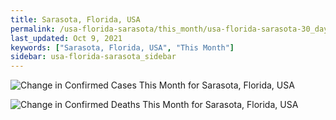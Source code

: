 ```yaml
---
title: Sarasota, Florida, USA
permalink: /usa-florida-sarasota/this_month/usa-florida-sarasota-30_days.html
last_updated: Oct 9, 2021
keywords: ["Sarasota, Florida, USA", "This Month"]
sidebar: usa-florida-sarasota_sidebar
---
```


![Change in Confirmed Cases This Month for Sarasota, Florida, USA](/covid_tracker/images/graphs/usa-florida-sarasota-delta_confirmed-30_days_graph.png)

![Change in Confirmed Deaths This Month for Sarasota, Florida, USA](/covid_tracker/images/graphs/usa-florida-sarasota-delta_deaths-30_days_graph.png)
